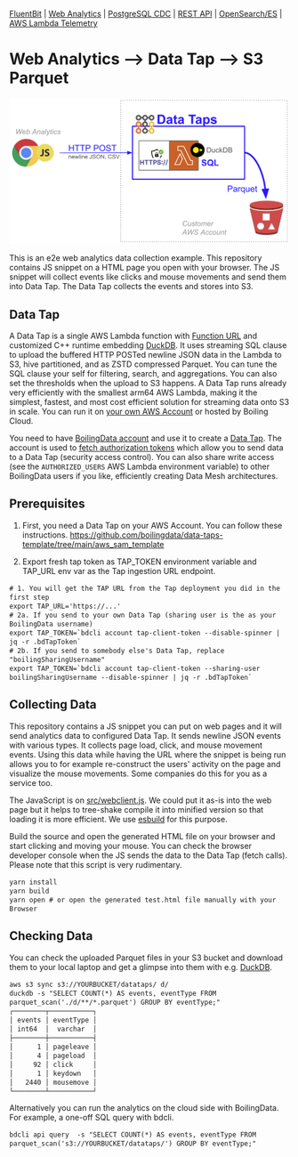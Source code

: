 [FluentBit](https://github.com/boilingdata/data-taps-fluentbit-example) | [Web Analytics](https://github.com/boilingdata/data-taps-webanalytics-example) | [PostgreSQL CDC](https://github.com/boilingdata/data-taps-postgres-cdc) | [REST API](https://github.com/boilingdata/data-taps-nycopendata-example) | [OpenSearch/ES](https://github.com/boilingdata/data-taps-opensearch-to-s3) | [AWS Lambda Telemetry](https://github.com/dforsber/data-taps-lambda-extension)

# Web Analytics --> Data Tap --> S3 Parquet

<p align="center">
  <img src="img/web-analytics.png" title="simple architecture">
</p>

This is an e2e web analytics data collection example. This repository contains JS snippet on a HTML page you open with your browser. The JS snippet will collect events like clicks and mouse movements and send them into Data Tap. The Data Tap collects the events and stores into S3.

## Data Tap

A Data Tap is a single AWS Lambda function with [Function URL](https://docs.aws.amazon.com/lambda/latest/dg/lambda-urls.html) and customized C++ runtime embedding [DuckDB](https://www.duckdb.org/). It uses streaming SQL clause to upload the buffered HTTP POSTed newline JSON data in the Lambda to S3, hive partitioned, and as ZSTD compressed Parquet. You can tune the SQL clause your self for filtering, search, and aggregations. You can also set the thresholds when the upload to S3 happens. A Data Tap runs already very efficiently with the smallest arm64 AWS Lambda, making it the simplest, fastest, and most cost efficient solution for streaming data onto S3 in scale. You can run it on [your own AWS Account](https://github.com/boilingdata/data-taps-template) or hosted by Boiling Cloud.

You need to have [BoilingData account](https://github.com/boilingdata/boilingdata-bdcli) and use it to create a [Data Tap](https://github.com/boilingdata/data-taps-template). The account is used to [fetch authorization tokens](https://github.com/boilingdata/data-taps-template?tab=readme-ov-file#3-get-token-and-ingestion-url-and-send-data) which allow you to send data to a Data Tap (security access control). You can also share write access (see the `AUTHORIZED_USERS` AWS Lambda environment variable) to other BoilingData users if you like, efficiently creating Data Mesh architectures.

## Prerequisites

1. First, you need a Data Tap on your AWS Account. You can follow these instructions.
   https://github.com/boilingdata/data-taps-template/tree/main/aws_sam_template

2. Export fresh tap token as TAP_TOKEN environment variable and TAP_URL env var as the Tap ingestion URL endpoint.

```shell
# 1. You will get the TAP URL from the Tap deployment you did in the first step
export TAP_URL='https://...'
# 2a. If you send to your own Data Tap (sharing user is the as your BoilingData username)
export TAP_TOKEN=`bdcli account tap-client-token --disable-spinner | jq -r .bdTapToken`
# 2b. If you send to somebody else's Data Tap, replace "boilingSharingUsername"
export TAP_TOKEN=`bdcli account tap-client-token --sharing-user boilingSharingUsername --disable-spinner | jq -r .bdTapToken`
```

## Collecting Data

This repository contains a JS snippet you can put on web pages and it will send analytics data to configured Data Tap. It sends newline JSON events with various types. It collects page load, click, and mouse movement events. Using this data while having the URL where the snippet is being run allows you to for example re-construct the users' activity on the page and visualize the mouse movements. Some companies do this for you as a service too.

The JavaScript is on [src/webclient.js](src/webclient.js). We could put it as-is into the web page but it helps to tree-shake compile it into minified version so that loading it is more efficient. We use [esbuild](https://esbuild.github.io/) for this purpose.

Build the source and open the generated HTML file on your browser and start clicking and moving your mouse. You can check the browser developer console when the JS sends the data to the Data Tap (fetch calls). Please note that this script is very rudimentary.

```shell
yarn install
yarn build
yarn open # or open the generated test.html file manually with your Browser
```

## Checking Data

You can check the uploaded Parquet files in your S3 bucket and download them to your local laptop and get a glimpse into them with e.g. [DuckDB](https://duckdb.org/).

```shell
aws s3 sync s3://YOURBUCKET/datataps/ d/
duckdb -s "SELECT COUNT(*) AS events, eventType FROM parquet_scan('./d/**/*.parquet') GROUP BY eventType;"
┌────────┬───────────┐
│ events │ eventType │
│ int64  │  varchar  │
├────────┼───────────┤
│      1 │ pageleave │
│      4 │ pageload  │
│     92 │ click     │
│      1 │ keydown   │
│   2440 │ mousemove │
└────────┴───────────┘
```

Alternatively you can run the analytics on the cloud side with BoilingData. For example, a one-off SQL query with bdcli.

```shell
bdcli api query  -s "SELECT COUNT(*) AS events, eventType FROM parquet_scan('s3://YOURBUCKET/datataps/') GROUP BY eventType;"

```
